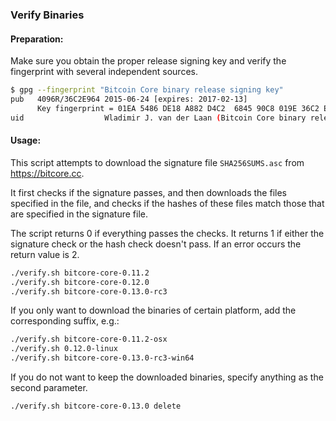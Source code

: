 ### Verify Binaries

#### Preparation:

Make sure you obtain the proper release signing key and verify the fingerprint with several independent sources.

```sh
$ gpg --fingerprint "Bitcoin Core binary release signing key"
pub   4096R/36C2E964 2015-06-24 [expires: 2017-02-13]
      Key fingerprint = 01EA 5486 DE18 A882 D4C2  6845 90C8 019E 36C2 E964
uid                  Wladimir J. van der Laan (Bitcoin Core binary release signing key) <laanwj@gmail.com>
```

#### Usage:

This script attempts to download the signature file `SHA256SUMS.asc` from https://bitcore.cc.

It first checks if the signature passes, and then downloads the files specified in the file, and checks if the hashes of these files match those that are specified in the signature file.

The script returns 0 if everything passes the checks. It returns 1 if either the signature check or the hash check doesn't pass. If an error occurs the return value is 2.


```sh
./verify.sh bitcore-core-0.11.2
./verify.sh bitcore-core-0.12.0
./verify.sh bitcore-core-0.13.0-rc3
```

If you only want to download the binaries of certain platform, add the corresponding suffix, e.g.:

```sh
./verify.sh bitcore-core-0.11.2-osx
./verify.sh 0.12.0-linux
./verify.sh bitcore-core-0.13.0-rc3-win64
```

If you do not want to keep the downloaded binaries, specify anything as the second parameter.

```sh
./verify.sh bitcore-core-0.13.0 delete
```

